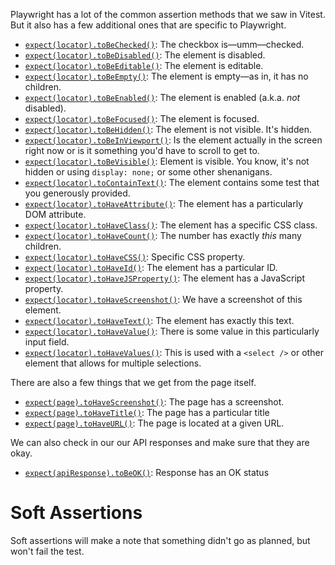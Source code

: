 Playwright has a lot of the common assertion methods that we saw in Vitest. But it also has a few additional ones that are specific to Playwright.

- [`expect(locator).toBeChecked()`](https://playwright.dev/docs/api/class-locatorassertions#locator-assertions-to-be-checked): The checkbox is—umm—checked.
- [`expect(locator).toBeDisabled()`](https://playwright.dev/docs/api/class-locatorassertions#locator-assertions-to-be-disabled): The element is disabled.
- [`expect(locator).toBeEditable()`](https://playwright.dev/docs/api/class-locatorassertions#locator-assertions-to-be-editable): The element is editable.
- [`expect(locator).toBeEmpty()`](https://playwright.dev/docs/api/class-locatorassertions#locator-assertions-to-be-empty): The element is empty—as in, it has no children.
- [`expect(locator).toBeEnabled()`](https://playwright.dev/docs/api/class-locatorassertions#locator-assertions-to-be-enabled): The element is enabled (a.k.a. _not_ disabled).
- [`expect(locator).toBeFocused()`](https://playwright.dev/docs/api/class-locatorassertions#locator-assertions-to-be-focused): The element is focused.
- [`expect(locator).toBeHidden()`](https://playwright.dev/docs/api/class-locatorassertions#locator-assertions-to-be-hidden): The element is not visible. It's hidden.
- [`expect(locator).toBeInViewport()`](https://playwright.dev/docs/api/class-locatorassertions#locator-assertions-to-be-in-viewport): Is the element actually in the screen right now or is it something you'd have to scroll to get to.
- [`expect(locator).toBeVisible()`](https://playwright.dev/docs/api/class-locatorassertions#locator-assertions-to-be-visible): Element is visible. You know, it's not hidden or using `display: none;` or some other shenanigans.
- [`expect(locator).toContainText()`](https://playwright.dev/docs/api/class-locatorassertions#locator-assertions-to-contain-text): The element contains some test that you generously provided.
- [`expect(locator).toHaveAttribute()`](https://playwright.dev/docs/api/class-locatorassertions#locator-assertions-to-have-attribute): The element has a particularly DOM attribute.
- [`expect(locator).toHaveClass()`](https://playwright.dev/docs/api/class-locatorassertions#locator-assertions-to-have-class): The element has a specific CSS class.
- [`expect(locator).toHaveCount()`](https://playwright.dev/docs/api/class-locatorassertions#locator-assertions-to-have-count): The number has exactly _this_ many children.
- [`expect(locator).toHaveCSS()`](https://playwright.dev/docs/api/class-locatorassertions#locator-assertions-to-have-css): Specific CSS property.
- [`expect(locator).toHaveId()`](https://playwright.dev/docs/api/class-locatorassertions#locator-assertions-to-have-id): The element has a particular ID.
- [`expect(locator).toHaveJSProperty()`](https://playwright.dev/docs/api/class-locatorassertions#locator-assertions-to-have-js-property): The element has a JavaScript property.
- [`expect(locator).toHaveScreenshot()`](https://playwright.dev/docs/api/class-locatorassertions#locator-assertions-to-have-screenshot-1): We have a screenshot of this element.
- [`expect(locator).toHaveText()`](https://playwright.dev/docs/api/class-locatorassertions#locator-assertions-to-have-text): The element has exactly this text.
- [`expect(locator).toHaveValue()`](https://playwright.dev/docs/api/class-locatorassertions#locator-assertions-to-have-value): There is some value in this particularly input field.
- [`expect(locator).toHaveValues()`](https://playwright.dev/docs/api/class-locatorassertions#locator-assertions-to-have-values): This is used with a `<select />` or other element that allows for multiple selections.

There are also a few things that we get from the page itself.

- [`expect(page).toHaveScreenshot()`](https://playwright.dev/docs/api/class-pageassertions#page-assertions-to-have-screenshot-1): The page has a screenshot.
- [`expect(page).toHaveTitle()`](https://playwright.dev/docs/api/class-pageassertions#page-assertions-to-have-title): The page has a particular title
- [`expect(page).toHaveURL()`](https://playwright.dev/docs/api/class-pageassertions#page-assertions-to-have-url): The page is located at a given URL.

We can also check in our our API responses and make sure that they are okay.

- [`expect(apiResponse).toBeOK()`](https://playwright.dev/docs/api/class-apiresponseassertions#api-response-assertions-to-be-ok): Response has an OK status

# Soft Assertions

Soft assertions will make a note that something didn't go as planned, but won't fail the test.
